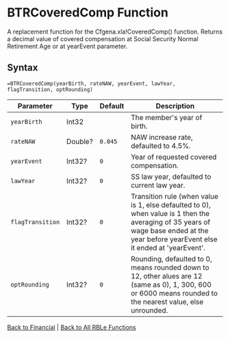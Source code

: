 # BTRCoveredComp Function

A replacement function for the Cfgena.xla!CoveredComp() function.  Returns a decimal value of covered compensation at Social Security Normal Retirement Age or at yearEvent parameter.

## Syntax

```excel
=BTRCoveredComp(yearBirth, rateNAW, yearEvent, lawYear, flagTransition, optRounding)
```

Parameter | Type | Default | Description
---|---|---|---
`yearBirth` | Int32 |  | The member's year of birth.
`rateNAW` | Double? | `0.045` | NAW increase rate, defaulted to 4.5%.
`yearEvent` | Int32? | `0` | Year of requested covered compensation.
`lawYear` | Int32? | `0` | SS law year, defaulted to current law year.
`flagTransition` | Int32? | `0` | Transition rule (when value is 1, else defaulted to 0), when value is 1 then the averaging of 35 years of wage base ended at the year before yearEvent else it ended at 'yearEvent'.
`optRounding` | Int32? | `0` | Rounding, defaulted to 0, means rounded down to 12, other alues are 12 (same as 0), 1, 300, 600 or 6000 means rounded to the nearest value, else unrounded.

[Back to Financial](Readme.md) | [Back to All RBLe Functions](..\RBLe.md#function-documentation)